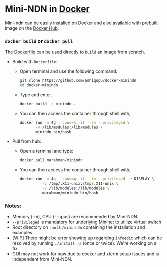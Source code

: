 # Mini-NDN in [Docker](https://www.docker.com/)

Mini-ndn can be easily installed on Docker and also available with prebuilt image on the [Docker Hub](https://hub.docker.com/).

### `docker build` or `docker pull`
The [Dockerfile](https://github.com/ashiqopu/docker-minindn/blob/master/Dockerfile) can be used directly to `build` an image from scratch.

* Build with `Dockerfile`:
  * Open terminal and use the following command:
    ```bash
    git clone https://github.com/ashiqopu/docker-minindn
    cd docker-minindn
    ```
  * Type and enter.
    ```bash
    docker build -t minindn .
    ```
  * You can then access the container through shell with,
    ```bash
    docker run -m 4g --cpus=4 -it --rm --privileged \
           -v /lib/modules:/lib/modules \
           minindn bin/bash
    ```

* Pull from hub:
  * Open a terminal and type: 
    ```bash
    docker pull marahman/minindn
    ```

  * You can then access the container through shell with,
    ```bash
    docker run -m 4g --cpus=4 -it --rm --privileged -e DISPLAY \
              -v /tmp/.X11-unix:/tmp/.X11-unix \
              -v /lib/modules:/lib/modules \
              marahman/minindn bin/bash
    ```

### Notes:
* Memory (-m), CPU (--cpus) are recommended by Mini-NDN.
* `--privileged` is mandatory for underlying [Mininet](http://mininet.org/) to utilize virtual switch
* Root directory on `run` is `/mini-ndn` containing the installation and examples.
* [WIP] There might be error showing up regarding `infoedit` which can be resolved by running `./install -a` (once or twice). We're working on a fix.
* GUI may not work for now due to docker and xterm setup issues and is independent from Mini-NDN.